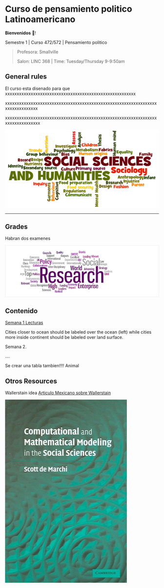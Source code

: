 # Curso de pensamiento politico Latinoamericano

**Bienvenidos** :gift_heart:!

Semestre 1 | Curso 472/572 | Pensamiento politico
>
> Profesora: Smallville
>
>Salon: LINC 368 | Time: Tuesday/Thursday 9-9:50am

## **General rules**

El curso esta disenado para que xxxxxxxxxxxxxxxxxxxxxxxxxxxxxxxxxxxxxxxxxxxxxxxxxxxxxxxx

xxxxxxxxxxxxxxxxxxxxxxxxxxxxxxxxxxxxxxxxxxxxxxxxxxxxxxxxxxxxxxxxxxxxxxxxxxxxxxx

xxxxxxxxxxxxxxxxxxxxxxxxxxxxxxxxxxxxxxxxxxxxxxxxxxxxxxxxxxxxxxxxxxxxxxxxxxxxxxxx

![Generar miedo](img/Social_Sciences_and_Humanities_wordle.png)

------

## **Grades**

Habran dos examenes

![image](img/1.png)

## Contenido

[Semana 1 Lecturas](Week1/README.md)

Cities closer to ocean should be labeled over the ocean (left) while cities more inside continent should be labeled over land surface.

Semana 2.

....

Se crear una tabla tambien!!!! Animal

## Otros Resources 

Wallerstain idea [Articulo Mexicano sobre Wallerstain](http://www.scielo.org.mx/pdf/argu/v28n77/v28n77a7.pdf)



![cuantitativo](img/computador.png)
